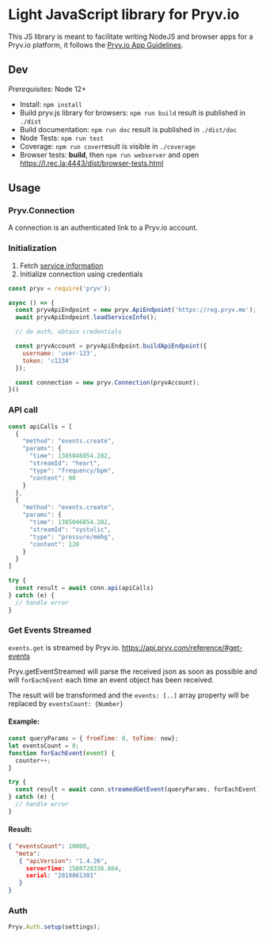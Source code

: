 # Light JavaScript library for Pryv.io

This JS library is meant to facilitate writing NodeJS and browser apps for a Pryv.io platform, it follows the [Pryv.io App Guidelines](https://api.pryv.com/guides/app-guidelines/).

## Dev

*Prerequisites*: Node 12+

- Install: `npm install`
- Build pryv.js library for browsers: `npm run build` result is published in `./dist`
- Build documentation: `npm run doc` result is published in `./dist/doc` 
- Node Tests: `npm run test`
- Coverage: `npm run cover`result is visible in `./coverage`
- Browser tests: **build**, then `npm run webserver` and open https://l.rec.la:4443/dist/browser-tests.html

## Usage

### Pryv.Connection

A connection is an authenticated link to a Pryv.io account.

### Initialization

1. Fetch [service information](https://api.pryv.com/reference/#service-info)
2. Initialize connection using credentials

```javascript
const pryv = require('pryv');

async () => {
  const pryvApiEndpoint = new pryv.ApiEndpoint('https://reg.pryv.me');
  await pryvApiEndpoint.loadServiceInfo();

  // do auth, obtain credentials

  const pryvAccount = pryvApiEndpoint.buildApiEndpoint({
    username: 'user-123',
    token: 'c1234'
  });

  const connection = new pryv.Connection(pryvAccount);
}()
```

### API call

```javascript
const apiCalls = [
  {
    "method": "events.create",
    "params": {
      "time": 1385046854.282,
      "streamId": "heart",
      "type": "frequency/bpm",
      "content": 90
    }
  },
  {
    "method": "events.create",
    "params": {
      "time": 1385046854.282,
      "streamId": "systolic",
      "type": "pressure/mmhg",
      "content": 120
    }
  }
]

try {
  const result = await conn.api(apiCalls)
} catch (e) {
  // handle error
}
```

### Get Events Streamed

`events.get`  is streamed by Pryv.io. https://api.pryv.com/reference/#get-events

Pryv.getEventStreamed will parse the received json as soon as possible and will `forEachEvent` each time an event object has been received.

The result will be transformed and the `events: [..]` array property will be replaced by `eventsCount: {Number}`

#### Example:

``````  javascript
const queryParams = { fromTime: 0, toTime: now};
let eventsCount = 0;
function forEachEvent(event) {
  counter++; 
}

try {
  const result = await conn.streamedGetEvent(queryParams, forEachEvent);
} catch (e) {
  // handle error
}
``````

#### Result:

```json
{ "eventsCount": 10000,
  "meta": 
   { "apiVersion": "1.4.26",
     serverTime: 1580728336.864,
     serial: "2019061301" 
   } 
}
```





### Auth

```javascript
Pryv.Auth.setup(settings);



```
